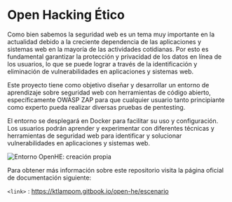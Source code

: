# Open Hacking Ético

Como bien sabemos la seguridad web es un tema muy importante en la actualidad debido a la creciente dependencia de las aplicaciones y sistemas web en la mayoría de las actividades cotidianas. Por esto es fundamental garantizar la protección y privacidad de los datos en línea de los usuarios, lo que se puede lograr a través de la identificación y eliminación de vulnerabilidades en aplicaciones y sistemas web.

Este proyecto tiene como objetivo diseñar y desarrollar un entorno de aprendizaje sobre seguridad web con herramientas de código abierto, específicamente OWASP ZAP para que cualquier usuario tanto principiante como experto pueda realizar diversas pruebas de pentesting. 

El entorno se desplegará en Docker para facilitar su uso y configuración. Los usuarios podrán aprender y experimentar con diferentes técnicas y herramientas de seguridad web para identificar y solucionar vulnerabilidades en aplicaciones y sistemas web.

![Entorno OpenHE: creación propia](../imagenes/Entorno.png)

Para obtener más información sobre este repositorio visita la página oficial de documentación siguiente:

`<link>` : <https://ktlampom.gitbook.io/open-he/escenario>
